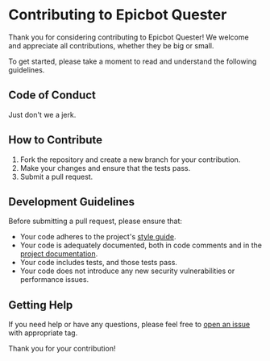 # Contributing to Epicbot Quester

Thank you for considering contributing to Epicbot Quester! We welcome and appreciate all contributions, whether they be big or small. 

To get started, please take a moment to read and understand the following guidelines.

## Code of Conduct

Just don't we a jerk.

## How to Contribute

1. Fork the repository and create a new branch for your contribution.
2. Make your changes and ensure that the tests pass.
3. Submit a pull request.

## Development Guidelines

Before submitting a pull request, please ensure that:

- Your code adheres to the project's [style guide](STYLE_GUIDE.md).
- Your code is adequately documented, both in code comments and in the [project documentation](docs/).
- Your code includes tests, and those tests pass.
- Your code does not introduce any new security vulnerabilities or performance issues.

## Getting Help

If you need help or have any questions, please feel free to [open an issue](https://github.com/JonneSaloranta/Epicbot-Quester/issues) with appropriate tag.

Thank you for your contribution!

